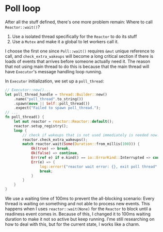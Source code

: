 # Poll loop
After all the stuff defined, there's one more problem remain: Where to call `Reactor::wait()`?
1. Use a isolated thread specifically for the `Reactor` to do its stuff
2. Use a `Mutex` and make it a global to let workers call it.

I choose the first one since `Poll::wait()` requires `&mut` unique reference to call, and `check_extra_wakeups`
will become a long critical section if there is loads of events that arrives before someone actually need it.
The reason that not using main thread to do this is because that the main thread will have `Executor`'s message
handling loop running.

In `Executor` initialization, we set up a `poll_thread`:
```rust
// Executor::new()...
let poll_thread_handle = thread::Builder::new()
    .name("poll_thread".to_string())
    .spawn(move || Self::poll_thread())
    .expect("Failed to spawn poll_thread.");
// ...
fn poll_thread() {
    let mut reactor = reactor::Reactor::default();
    reactor.setup_registry();
    loop {
        // check if wakeups that is not used immediately is needed now.
        reactor.check_extra_wakeups();
        match reactor.wait(Some(Duration::from_millis(100))) {
            Ok(true) => break,
            Ok(false) => continue,
            Err(ref e) if e.kind() == io::ErrorKind::Interrupted => continue,
            Err(e) => {
                log::error!("reactor wait error: {}, exit poll thread", e);
                break;
            }
        }
    }
}
```
We use a waiting time of 100ms to prevent the all-blocking scenario: Every thread is waiting on something and
not able to process new events.
This happens when I uses `reactor::wait(None)` for the `Reactor` to block until a readiness event comes in.
Because of this, I changed it to 100ms waiting duration to make it not so active but keep running.
I'me still researching on how to deal with this, but for the current state, I works like a charm.
